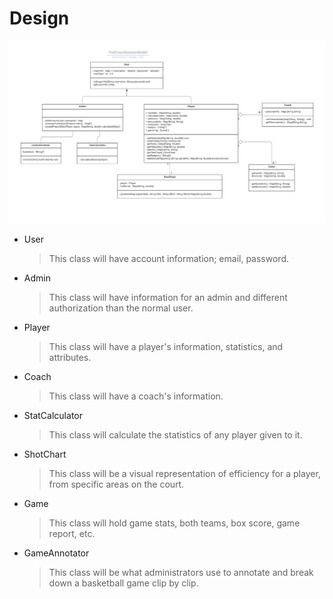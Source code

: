# Design

![Domain model](https://github.com/DuncanKlam/FullCourtAnalytics/blob/main/Design/FullCourtDomainModel.png)

- User
    > This class will have account information; email, password.
- Admin
    > This class will have information for an admin and different authorization than the normal user.
- Player
    > This class will have a player's information, statistics, and attributes. 
- Coach
    > This class will have a coach's information.  
- StatCalculator
    > This class will calculate the statistics of any player given to it. 
- ShotChart
    > This class will be a visual representation of efficiency for a player, from specific areas on the court. 
- Game
    > This class will hold game stats, both teams, box score, game report, etc.
- GameAnnotator
    > This class will be what administrators use to annotate and break down a basketball game clip by clip. 
